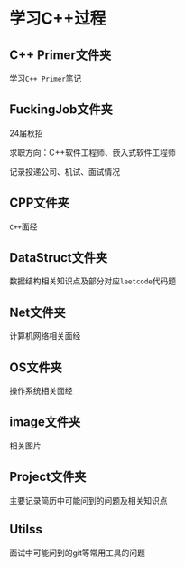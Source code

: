 # 学习C++过程

## C++ Primer文件夹

学习`C++ Primer`笔记

## FuckingJob文件夹

24届秋招

求职方向：C++软件工程师、嵌入式软件工程师

记录投递公司、机试、面试情况

## CPP文件夹

`C++`面经

## DataStruct文件夹

数据结构相关知识点及部分对应`leetcode`代码题

## Net文件夹

计算机网络相关面经

## OS文件夹

操作系统相关面经

## image文件夹

相关图片

## Project文件夹

主要记录简历中可能问到的问题及相关知识点

## Utilss

面试中可能问到的git等常用工具的问题

